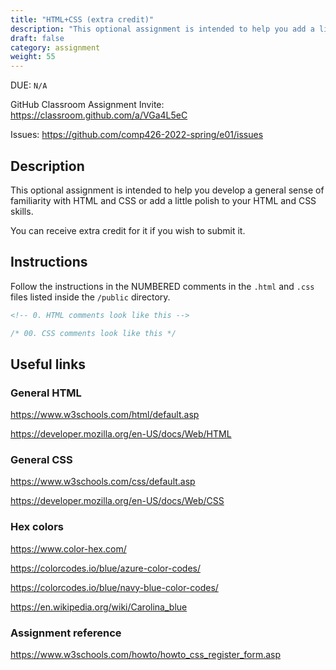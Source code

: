 ```yaml
---
title: "HTML+CSS (extra credit)"
description: "This optional assignment is intended to help you add a little polish to your HTML and CSS if you wish to do so. You can receive extra credit for it if you wish to submit it."
draft: false
category: assignment
weight: 55
---
```


DUE: `N/A`

GitHub Classroom Assignment Invite: https://classroom.github.com/a/VGa4L5eC

Issues: https://github.com/comp426-2022-spring/e01/issues

## Description 

This optional assignment is intended to help you develop a general sense of familiarity with HTML and CSS or add a little polish to your HTML and CSS skills.

You can receive extra credit for it if you wish to submit it.

## Instructions

Follow the instructions in the NUMBERED comments in the `.html` and `.css` files listed inside the `/public` directory.

```html
<!-- 0. HTML comments look like this -->
```

```css
/* 00. CSS comments look like this */
```

## Useful links

### General HTML 

https://www.w3schools.com/html/default.asp

https://developer.mozilla.org/en-US/docs/Web/HTML

### General CSS

https://www.w3schools.com/css/default.asp

https://developer.mozilla.org/en-US/docs/Web/CSS

### Hex colors

https://www.color-hex.com/

https://colorcodes.io/blue/azure-color-codes/

https://colorcodes.io/blue/navy-blue-color-codes/

https://en.wikipedia.org/wiki/Carolina_blue

### Assignment reference

https://www.w3schools.com/howto/howto_css_register_form.asp
